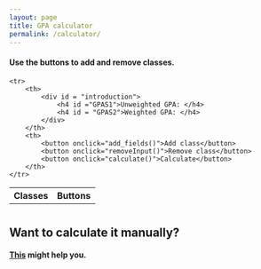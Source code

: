 ```yaml
---
layout: page
title: GPA calculator
permalink: /calculator/
---
```

<link rel="stylesheet" href='/salaleguas/assets/main.css'>
<link rel="stylesheet" href="/salaleguas/assets/inputs.css">

<head>
<title>Cypress Bay Broward Highschool high school GPA calculator</title>
<meta name="keywords" content="highschool, High school, gpa, GPA, broward, Broward, Cypress bay, Cypress, Cypress bay highschool, cypress bay high school, cypress bay gpa calculator, gpa calculator, cypress gpa calculator, please give me traffic, gpa calculator cypress, broward gpa calculator, gpa calculator broward, gpa predictor, gpa predictor cypress">
</head>
<body>
<script type="text/javascript" src="/salaleguas/assets/script.js"></script>
<link rel="stylesheet" type="text/css" href="/assets/main.css" media = "screen,projection"/>
<h4>Use the buttons to add and remove classes.</h4>
<table id = "tabl">
	<tr>
		<th>Classes</th>
		<th>Buttons</th>
	</tr>
	
	<tr>
		<th>
			<div id = "introduction"> 
				<h4 id ="GPAS1">Unweighted GPA: </h4>
				<h4 id = "GPAS2">Weighted GPA: </h4>
			</div>
		</th>
		<th>
			<button onclick="add_fields()">Add class</button>
			<button onclick="removeInput()">Remove class</button>
			<button onclick="calculate()">Calculate</button>
		</th>
	</tr>
</table>
                                                       




<h1></h1>

<h2>Want to calculate it manually? </h2>
<h4><a href = "{{"/manual" | prepend: site.baseurl }}">This</a> might help you.</h4>

</body>



